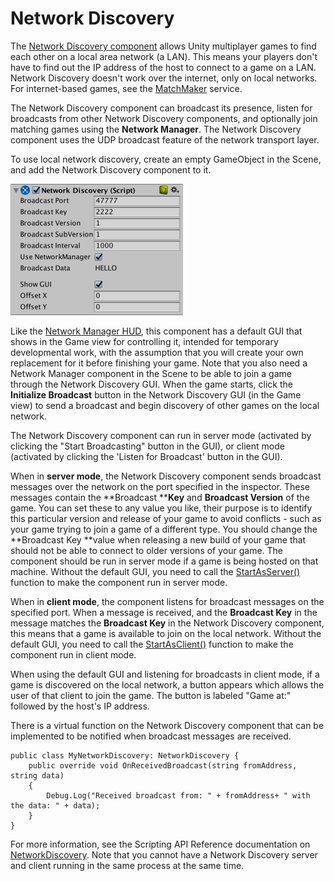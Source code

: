 # Network Discovery

The [Network Discovery component](class-NetworkDiscovery.html) allows Unity multiplayer games to find each other on a local area network (a LAN). This means your players don't have to find out the IP address of the host to connect to a game on a LAN. Network Discovery doesn't work over the internet, only on local networks. For internet-based games, see the [MatchMaker](UnityMultiplayerSettingUp) service.

The Network Discovery component can broadcast its presence, listen for broadcasts from other Network Discovery components, and optionally join matching games using the **Network Manager**. The Network Discovery component uses the UDP broadcast feature of the network transport layer.

To use local network discovery, create an empty GameObject in the Scene, and add the Network Discovery component to it. 

![NetworkDiscovery Component](../uploads/Main/UNetDiscovery.png)

Like the [Network Manager HUD](class-NetworkManagerHUD.html), this component has a default GUI that shows in the Game view for controlling it, intended for temporary developmental work, with the assumption that you will create your own replacement for it before finishing your game. Note that you also need a Network Manager component in the Scene to be able to join a game through the Network Discovery GUI. When the game starts, click the **Initialize Broadcast** button in the Network Discovery GUI (in the Game view) to send a broadcast and begin discovery of other games on the local network.

The Network Discovery component can run in server mode (activated by clicking the "Start Broadcasting" button in the GUI), or client mode (activated by clicking the 'Listen for Broadcast' button in the GUI).

When in **server mode**, the Network Discovery component sends broadcast messages over the network on the port specified in the inspector. These messages contain the **Broadcast ****Key** and **Broadcast Version** of the game. You can set these to any value you like, their purpose is to identify this particular version and release of your game to avoid conflicts - such as your game trying to join a game of a different type. You should change the **Broadcast Key **value when releasing a new build of your game that should not be able to connect to older versions of your game. The component should be run in server mode if a game is being hosted on that machine. Without the default GUI, you need to call the [StartAsServer()](ScriptRef:Networking.NetworkDiscovery.StartAsServer.html) function to make the component run in server mode.

When in **client mode**, the component listens for broadcast messages on the specified port. When a message is received, and the **Broadcast Key** in the message matches the **Broadcast Key** in the Network Discovery component, this means that a game is available to join on the local network. Without the default GUI, you need to call the [StartAsClient()](ScriptRef:Networking.NetworkDiscovery.StartAsClient.html) function to make the component run in client mode.

When using the default GUI and listening for broadcasts in client mode, if a game is discovered on the local network, a button appears which allows the user of that client to join the game. The button is labeled "Game at:" followed by the host's IP address.

There is a virtual function on the Network Discovery component that can be implemented to be notified when broadcast messages are received.

```
public class MyNetworkDiscovery: NetworkDiscovery {
	public override void OnReceivedBroadcast(string fromAddress, string data)
	{
		Debug.Log("Received broadcast from: " + fromAddress+ " with the data: " + data);
	}
}
```

For more information, see the Scripting API Reference documentation on [NetworkDiscovery](ScriptRef:Networking.NetworkDiscovery.html). Note that you cannot have a Network Discovery server and client running in the same process at the same time.

